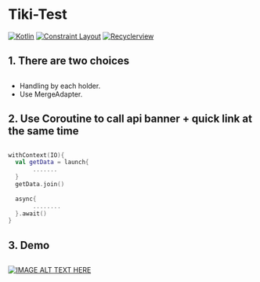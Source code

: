 # Tiki-Test
[![Kotlin](https://img.shields.io/badge/kotlin-1.3.72-brightgreen)](http://kotlinlang.org)
[![Constraint Layout](https://img.shields.io/badge/constraintlayout-2.0.0--beta6-green)](https://developer.android.com/training/constraint-layout)
[![Recyclerview](https://img.shields.io/badge/Recyclerview-1.2.0--alpha03-yellow)](https://developer.android.com/guide/topics/ui/layout/recyclerview)
## 1. There are two choices <h2>
  - Handling by each holder.
  - Use MergeAdapter.
## 2. Use Coroutine to call api banner + quick link at the same time <h2>
```kotlin
withContext(IO){
  val getData = launch{     
       .......
  }
  getData.join()
  
  async{
       ........
  }.await()
}
```
## 3. Demo <h2>
[![IMAGE ALT TEXT HERE](https://img.youtube.com/vi/qgbeX20IOVQ/0.jpg)](https://www.youtube.com/watch?v=qgbeX20IOVQ)

